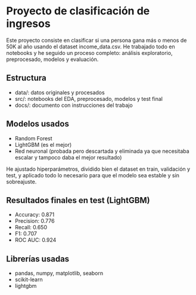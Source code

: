 # Proyecto de clasificación de ingresos

Este proyecto consiste en clasificar si una persona gana más o menos de 50K al año usando el dataset income_data.csv. He trabajado todo en notebooks y he seguido un proceso completo: análisis exploratorio, preprocesado, modelos y evaluación.

## Estructura

- data/: datos originales y procesados
- src/: notebooks del EDA, preprocesado, modelos y test final
- docs/: documento con instrucciones del trabajo

## Modelos usados

- Random Forest
- LightGBM (es el mejor)
- Red neuronal (probada pero descartada y eliminada ya que necesitaba escalar y tampoco daba el mejor resultado)

He ajustado hiperparámetros, dividido bien el dataset en train, validación y test, y aplicado todo lo necesario para que el modelo sea estable y sin sobreajuste.

## Resultados finales en test (LightGBM)

- Accuracy: 0.871
- Precision: 0.776
- Recall: 0.650
- F1: 0.707
- ROC AUC: 0.924

## Librerías usadas

- pandas, numpy, matplotlib, seaborn
- scikit-learn
- lightgbm

